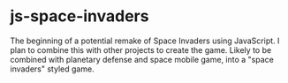 ﻿# js-space-invaders

The beginning of a potential remake of Space Invaders using JavaScript. I plan to combine this with other projects to create the game. Likely to be combined with planetary defense and space mobile game, into a "space invaders" styled game.
